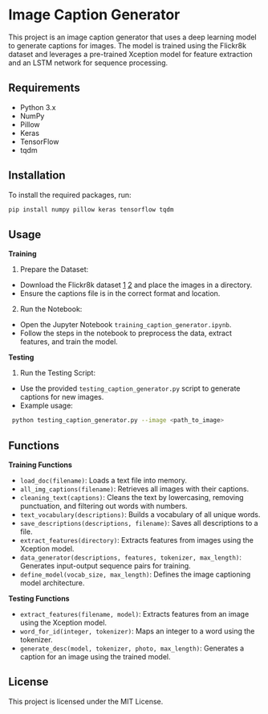 # Image Caption Generator
This project is an image caption generator that uses a deep learning model to generate captions for images. The model is trained using the Flickr8k dataset and leverages a pre-trained Xception model for feature extraction and an LSTM network for sequence processing.

## Requirements
- Python 3.x
- NumPy
- Pillow
- Keras
- TensorFlow
- tqdm

## Installation
To install the required packages, run:
```bash
pip install numpy pillow keras tensorflow tqdm
```

## Usage
**Training**
1. Prepare the Dataset:
  - Download the Flickr8k dataset [1](https://github.com/jbrownlee/Datasets/releases/download/Flickr8k/Flickr8k_Dataset.zip) [2](https://github.com/jbrownlee/Datasets/releases/download/Flickr8k/Flickr8k_text.zip) and place the images in a directory.
  - Ensure the captions file is in the correct format and location.
2. Run the Notebook:
  - Open the Jupyter Notebook ```training_caption_generator.ipynb```.
  - Follow the steps in the notebook to preprocess the data, extract features, and train the model.

**Testing**
1. Run the Testing Script:
 - Use the provided ```testing_caption_generator.py``` script to generate captions for new images.
 - Example usage:
  ```bash
   python testing_caption_generator.py --image <path_to_image>
  ```

## Functions
**Training Functions**

- ```load_doc(filename)```: Loads a text file into memory.
- ```all_img_captions(filename)```: Retrieves all images with their captions.
- ```cleaning_text(captions)```: Cleans the text by lowercasing, removing punctuation, and filtering out 
words with numbers.
- ```text_vocabulary(descriptions)```: Builds a vocabulary of all unique words.
- ```save_descriptions(descriptions, filename)```: Saves all descriptions to a file.
- ```extract_features(directory)```: Extracts features from images using the Xception model.
- ```data_generator(descriptions, features, tokenizer, max_length)```: Generates input-output sequence 
pairs for training.
- ```define_model(vocab_size, max_length)```: Defines the image captioning model architecture.

**Testing Functions**

- ```extract_features(filename, model)```: Extracts features from an image using the Xception model.
- ```word_for_id(integer, tokenizer)```: Maps an integer to a word using the tokenizer.
- ```generate_desc(model, tokenizer, photo, max_length)```: Generates a caption for an image using the 
trained model.

## License
This project is licensed under the MIT License.
